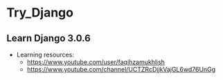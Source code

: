 # Try_Django
## Learn Django 3.0.6


* Learning resources:
   * https://www.youtube.com/user/faqihzamukhlish<br/>
   * https://www.youtube.com/channel/UCTZRcDjjkVajGL6wd76UnGg<br/>
